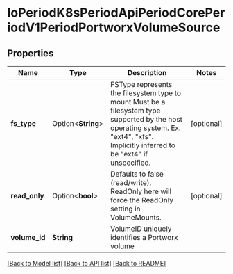 # IoPeriodK8sPeriodApiPeriodCorePeriodV1PeriodPortworxVolumeSource

## Properties

Name | Type | Description | Notes
------------ | ------------- | ------------- | -------------
**fs_type** | Option<**String**> | FSType represents the filesystem type to mount Must be a filesystem type supported by the host operating system. Ex. \"ext4\", \"xfs\". Implicitly inferred to be \"ext4\" if unspecified. | [optional]
**read_only** | Option<**bool**> | Defaults to false (read/write). ReadOnly here will force the ReadOnly setting in VolumeMounts. | [optional]
**volume_id** | **String** | VolumeID uniquely identifies a Portworx volume | 

[[Back to Model list]](../README.md#documentation-for-models) [[Back to API list]](../README.md#documentation-for-api-endpoints) [[Back to README]](../README.md)


